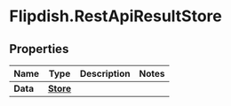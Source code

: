 # Flipdish.RestApiResultStore

## Properties

Name | Type | Description | Notes
------------ | ------------- | ------------- | -------------
**Data** | [**Store**](Store.md) |  | 


